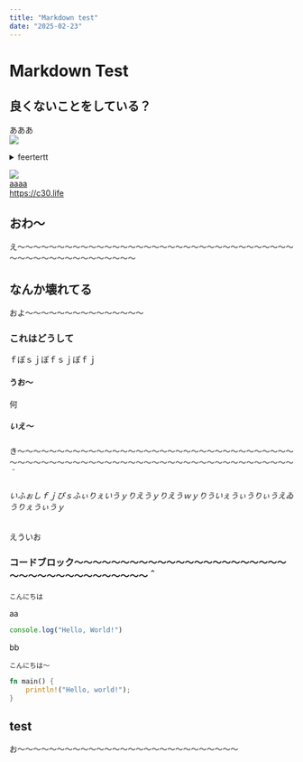 ```yaml
---
title: "Markdown test"
date: "2025-02-23"
---
```


# Markdown Test

## 良くないことをしている？

あああ \
![](https://files.misskey.art//4831d34b-47a4-4c6c-bac6-169077eed6e8.webp)

<details>
<summary>feertertt</summary>
aaaaaa
</details>

![](https://f.c30.life/files/uhw0.png) \
[aaaa](https://c30.life) \
https://c30.life

## おわ～

え～～～～～～～～～～～～～～～～～～～～～～～～～～～～～～～～～～～～～～～～～～～～～～～～～～～

## なんか壊れてる

およ～～～～～～～～～～～～～～～

### これはどうして

ｆぽｓｊぽｆｓｊぽｆｊ

#### うお～

何

##### いえ～

き～～～～～～～～～～～～～～～～～～～～～～～～～～～～～～～～～～～～～～～～～～～～～～～～～～～～～～～～～～～～～～～～～～～～～～～＾

###### いふぉしｆｊぴｓふぃりぇいうｙりえうｙりえうｗｙりういぇうぃうりぃうえゐうりぇうぃうｙ

えういお

### コードブロック～～～～～～～～～～～～～～～～～～～～～～～～～～～～～～～～～～～～～～＾

```
こんにちは
```

aa

```js
console.log("Hello, World!")
```

bb

`こんにちは～`

```rs
fn main() {
    println!("Hello, world!");
}
```

## test

お～～～～～～～～～～～～～～～～～～～～～～～～～～～～
